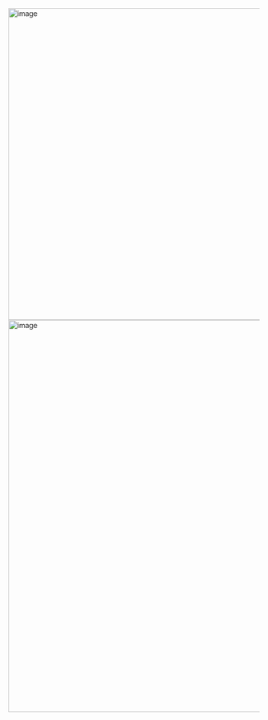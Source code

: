 <img width="813" height="625" alt="image" src="https://github.com/user-attachments/assets/aae5d0f0-ba73-48bf-9c7e-7c390e618306" />
<img width="1920" height="786" alt="image" src="https://github.com/user-attachments/assets/7b70a2e1-c99d-4ed4-8ac6-ebe668dedc2c" />
